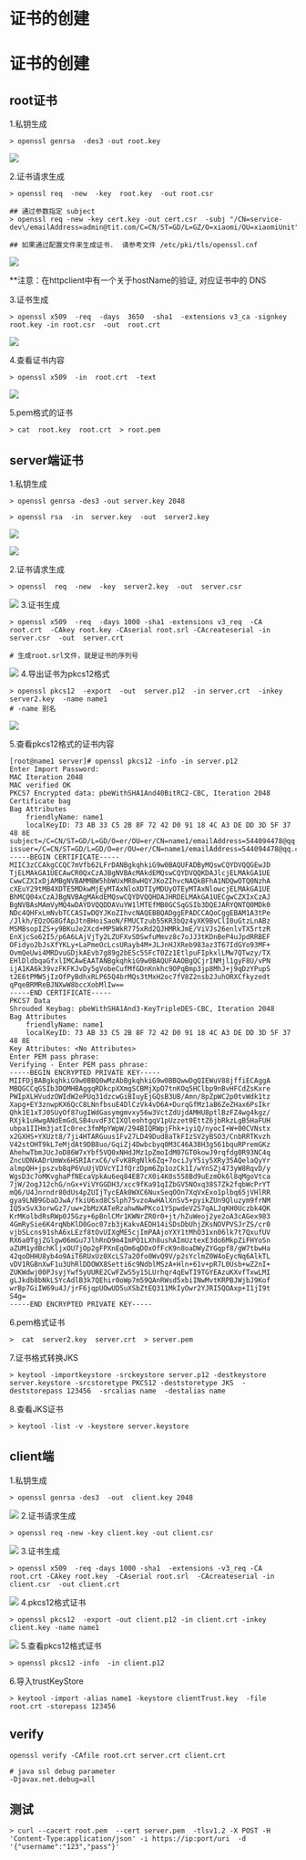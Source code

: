 # 证书的创建
# 证书的创建

## root证书

1.私钥生成

```shell
> openssl genrsa  -des3 -out root.key
```

![](../image/https/certificate/openssl-genrsa.png)

2.证书请求生成

```shell
> openssl req  -new  -key  root.key  -out root.csr

## 通过参数指定 subject
> openssl req -new -key cert.key -out cert.csr  -subj "/CN=service-dev\/emailAddress=admin@tit.com/C=CN/ST=GD/L=GZ/O=xiaomi/OU=xiaomiUnit"

## 如果通过配置文件来生成证书.  请参考文件 /etc/pki/tls/openssl.cnf
```

![](../image/https/certificate/openssl-req.png)

**注意：在httpclient中有一个关于hostName的验证, 对应证书中的 DNS

3.证书生成

```shell
> openssl x509  -req  -days  3650  -sha1  -extensions v3_ca -signkey root.key -in root.csr  -out  root.crt
```

![](../image/https/certificate/openssl-crt.png)

4.查看证书内容
```shell
> openssl x509  -in  root.crt  -text
```

![](../image/https/certificate/openssl-text.png)

5.pem格式的证书

```shell
> cat  root.key  root.crt  > root.pem
```



## server端证书

1.私钥生成
```shell
> openssl genrsa -des3 -out server.key 2048

> openssl rsa  -in  server.key  -out  server2.key
```

![](../image/https/certificate/server-key.png)

![](../image/https/certificate/server2-key.png)

2.证书请求生成

```shell
> openssl  req  -new  -key  server2.key  -out  server.csr
```

![](../image/https/certificate/server-csr.png)
3.证书生成

```shell
> openssl x509  -req  -days 1000 -sha1 -extensions v3_req  -CA root.crt  -CAkey root.key -CAserial root.srl -CAcreateserial -in server.csr  -out  server.crt

# 生成root.srl文件，就是证书的序列号
```

![](../image/https/certificate/server-crt.png)
4.导出证书为pkcs12格式

```shell
> openssl pkcs12  -export  -out  server.p12  -in server.crt  -inkey server2.key  -name name1
# -name 别名
```

![](../image/https/certificate/server-p12.png)

5.查看pkcs12格式的证书内容

```shell
[root@name1 server]# openssl pkcs12 -info -in server.p12
Enter Import Password:
MAC Iteration 2048
MAC verified OK
PKCS7 Encrypted data: pbeWithSHA1And40BitRC2-CBC, Iteration 2048
Certificate bag
Bag Attributes
    friendlyName: name1
    localKeyID: 73 AB 33 C5 2B 8F 72 42 D0 91 18 4C A3 DE DD 3D 5F 37 48 8E
subject=/C=CN/ST=GD/L=GD/O=er/OU=er/CN=name1/emailAddress=544094478@qq.com
issuer=/C=CN/ST=GD/L=GD/O=er/OU=er/CN=name1/emailAddress=544094478@qq.com
-----BEGIN CERTIFICATE-----
MIIC3zCCAkgCCQC7mVfb62LFrDANBgkqhkiG9w0BAQUFADByMQswCQYDVQQGEwJD
TjELMAkGA1UECAwCR0QxCzAJBgNVBAcMAkdEMQswCQYDVQQKDAJlcjELMAkGA1UE
CwwCZXIxDjAMBgNVBAMMBW5hbWUxMR8wHQYJKoZIhvcNAQkBFhA1NDQwOTQ0NzhA
cXEuY29tMB4XDTE5MDkwMjEyMTAxNloXDTIyMDUyOTEyMTAxNlowcjELMAkGA1UE
BhMCQ04xCzAJBgNVBAgMAkdEMQswCQYDVQQHDAJHRDELMAkGA1UECgwCZXIxCzAJ
BgNVBAsMAmVyMQ4wDAYDVQQDDAVuYW1lMTEfMB0GCSqGSIb3DQEJARYQNTQ0MDk0
NDc4QHFxLmNvbTCCASIwDQYJKoZIhvcNAQEBBQADggEPADCCAQoCggEBAM1A3tPe
/Jlkh/EQzOG8GfApJtnBHoiSaoN/FMUCTzub55KR3bQz4yXK9BvClI0uGtzLnABz
MSMBsopIZS+y9BKuJe2Xcd+MP5WkR775xRd2QJHMRkJmE/ViVJs26enlvTX5rtzR
EnXjcSo62I5/p6A6LAjVjTy2LZUFXvSDSwfuMmvz8c7oJJ3tKDnBeP4uJpdRRBEF
OFidyo2bJsXfYKLy+LaPmeOcLcsURayb4M+JLJnHJXReb983az3T67IdGYo93MF+
OvmQeUwi4MRDvuGDjkAEvb7g89g2bESc5SFcT0Zz1EtlpuFIpkxlLMw7QTwzy/TX
EHlDldbqaGfxlIMCAwEAATANBgkqhkiG9w0BAQUFAAOBgQCjrINMjl1gyF8U/vPN
ijA1KA6k39vzFKFKJvDy5gVobeCufMfGDnKnkhc9OPqBmp3jp8MhJ+j9qDzYPupS
t2E6tPMW5jIzOfPyBdhxRLP65Q4brMQs3tMxH2oc7fV8Z2nsb2JuhORXCfkyzedt
qPqeBRMReBJNXwW8bccXobMlIw==
-----END CERTIFICATE-----
PKCS7 Data
Shrouded Keybag: pbeWithSHA1And3-KeyTripleDES-CBC, Iteration 2048
Bag Attributes
    friendlyName: name1
    localKeyID: 73 AB 33 C5 2B 8F 72 42 D0 91 18 4C A3 DE DD 3D 5F 37 48 8E
Key Attributes: <No Attributes>
Enter PEM pass phrase:
Verifying - Enter PEM pass phrase:
-----BEGIN ENCRYPTED PRIVATE KEY-----
MIIFDjBABgkqhkiG9w0BBQ0wMzAbBgkqhkiG9w0BBQwwDgQIEWuV88jffiECAggA
MBQGCCqGSIb3DQMHBAggqRDkcpXXmgSCBMjXpO7tnKOq5HClbp9nBvHFCdZsKxre
PWIpXLHVudzOWIdW2ePUq31dzcwGiBIuyEjGQsB3UB/Amn/8pZpWC2p0tvWdk1tz
Xapg+EY3znwpKX6QcC8LNnfbsuE4DlCzVk4vD6A+DurqGfMz1aB6ZeZHax6PsIkr
Qhk1E1xTJ0SUyOf87ugIWdGasymgmvxy56w3VctZdUjdAMHU8ptlBzFZ4wg4kgz/
RXjk1uHwgANdEmGdLSB4uvdF3CIXQleohtgqV1pUzzet0EttZ6jbRkzLgB5HaFUH
ubpa1IIHm3jatIc0rec3fmMpYWpW/294BIQRWpjFhk+iyiQ/nyocI+W+00CVNstx
x2GXHS+YXUzt8/7ji4HTARGuus1Fv27LD49Dud8aTkFIzSV2yBSO3/CnbRRTKvzh
V42stOHT9kL7eMjdAt9DB8uo/GqiZj4Dwbcbyq0M3C46A38H3g561bquRPremGKz
AhehwTbmJUcJoD86W7xYbf5VQ0xNHdJMz1pZmoIdM07GT0kowJ9rqfdg0R93NC4q
ZncUDNkADrUmWx6HSRIArxC6/vFvK8RgNlk6Zq+7ociJyY5iy5XRy35AQelaQyYr
almpQH+jpszvb8qP6VuUjVDVcYIJfQrzDpm6Zp1ozCk1I/wYnSZj473yW8RqvD/y
WgsD3c7oMKvghaPfNEcaVpkAu6eq84EB7cX0i4K0s558Bd9uEzmOk6l8qMgoVtca
7jW/2ogJ12chG/nGx+ViVYGGDH3/xcc9fKa91qIZbGV5NOxq38S7Zk2fqbWcPrYT
mQ6/U4Jnrndr80dUs4pZUIjTycEAk0WXC6NuxSeqOOn7XqVxExo1plbq65jVHlRR
gya9LNB9GbaDJwA/fkiU6xd8CSlph75vzoAwHAlXnSv5+pyikZUn9Qluzym9frNM
IQ5xSvX3orwGz7/uw+2bMzXATeRzahwNwPKco1YSpwdeV2S7qALJqKH0Uczbk4QK
KrMKolbdRsRWp0J5Gzy+6pBnlCMr1KWNrZR0r0+jt/hZuWeoj2ye2oA3cAGex983
4GmRySie6K4rqNbKlD0Goc07zb3jKakvAEDH14iSDsDbUhjZKsNOVPVSJrZS/cr0
vjbSLcns91shA6xLEzf8tOvUIXgME5cjImPAAjoYXY1tMhO31xn06lk7t7QxufUV
RX6a0TgjZGlgw06mGu7JlhRnD9m4ImPO1LXh8ushAImUztexE3do6MkpZiFHYoSn
aZUM1ydBchKljxOU7jOp2gFPXnEqOm6qDOxOfFcK9n8oaDWyZYGqpf8/gW7tbwHa
42qoDHHU8yb4o9AiT6RUxUz0XcLS7a2Ofo0WvQ9V/p2sYclmZ0W4oEycNq6AlkTL
vDV1RGBnXwF1u3UhRlDDOWX8Setti6c9NdblMSzA+Hln+61v+pR7L0Usb+wZ2nI+
ZUKWdwj00PJsyjYwf5yUURE2CwFZwS5y15LUrhqr4qEwTI9TGYEAzuKXvfTxwLMI
gLJkdb8bNkL5YcAdlB3k7QEhir0oWp7m59QAnRWsd5xbiINwMvtKRPBJWjbJ9Kof
wrBp7GiIW69u4J/jrF6jqpUOwUD5uXSbZtEQ311MkIyOwr2YJRI5QOAxp+I1jI9t
S4g=
-----END ENCRYPTED PRIVATE KEY-----
```

6.pem格式证书

```shell
>  cat  server2.key  server.crt  > server.pem
```

7.证书格式转换JKS

```shell
> keytool -importkeystore -srckeystore server.p12 -destkeystore server.keystore -srcstoretype PKCS12 -deststoretype JKS  -deststorepass 123456  -srcalias name  -destalias name
```

8.查看JKS证书

```shell
> keytool -list -v -keystore server.keystore
```



## client端

1.私钥生成
```shell
> openssl genrsa -des3  -out  client.key 2048
```

![](../image/https/certificate/client-key.png)
2.证书请求生成

```shell
> openssl req -new -key client.key -out client.csr
```

![](../image/https/certificate/client-req.png)
3.证书生成

```shell
> openssl x509  -req -days 1000 -sha1  -extensions -v3_req -CA root.crt -CAkey root.key  -CAserial root.srl  -CAcreateserial -in  client.csr  -out client.crt
```

![](../image/https/certificate/client-crt.png)
4.pkcs12格式证书

```shell
> openssl pkcs12  -export -out client.p12 -in client.crt -inkey client.key -name name1
```

![](../image/https/certificate/client-p12.png)
5.查看pkcs12格式证书

```shell
> openssl pkcs12 -info  -in client.p12
```

6.导入trustKeyStore

```shell
> keytool -import -alias name1 -keystore clientTrust.key  -file root.crt -storepass 123456 
```

## verify

```shell
openssl verify -CAfile root.crt server.crt client.crt
```

```shell
# java ssl debug parameter
-Djavax.net.debug=all
```
## 测试

```shell
> curl --cacert root.pem  --cert server.pem  -tlsv1.2 -X POST -H 'Content-Type:application/json' -i https://ip:port/uri  -d '{"username":"123","pass"}'
```



